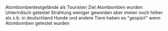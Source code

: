 Atombombentestgelände als Touristen Ziel
Atombomben wurden Unterirdisch getestet
Strahlung weniger geworden aber immer noch höher als z.b. in deutschland
Hunde und andere Tiere haben es "gespürt" wenn Atombomben getestet wurden
